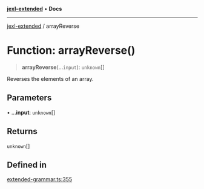 [**jexl-extended**](../README.md) • **Docs**

***

[jexl-extended](../globals.md) / arrayReverse

# Function: arrayReverse()

> **arrayReverse**(...`input`): `unknown`[]

Reverses the elements of an array.

## Parameters

• ...**input**: `unknown`[]

## Returns

`unknown`[]

## Defined in

[extended-grammar.ts:355](https://github.com/nikoraes/jexl-extended/blob/0d088073b18839315bb7964d107cdd49b0d074cd/src/extended-grammar.ts#L355)
